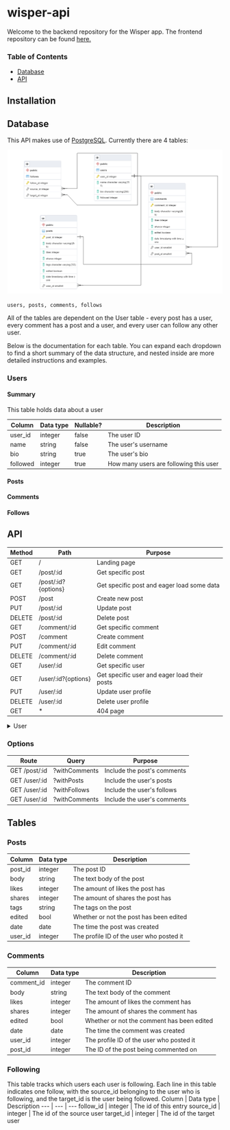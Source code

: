 # wisper-api
Welcome to the backend repository for the Wisper app. The frontend repository can be found [here.](https://github.com/AnthonyConnell/wisper-frontend)
### Table of Contents
* [Database](#database)
* [API](#api)

## Installation

## Database
This API makes use of [PostgreSQL](https://www.postgresql.org/). Currently there are 4 tables:

![ERD](./assets/erd.png)

`users, posts, comments, follows`

All of the tables are dependent on the User table - every post has a user, every comment has a post and a user, and every user can follow any other user.

Below is the documentation for each table. You can expand each dropdown to find a short summary of the data structure, and nested inside are more detailed instructions and examples.

### Users
#### Summary
This table holds data about a user

Column		| Data type		| Nullable? | Description
---			| ---			| --- 		| ---
user_id		| integer		| false 	| The user ID
name		| string		| false		| The user's username
bio			| string		| true 		| The user's bio
followed	| integer		| true		| How many users are following this user

#### Posts

#### Comments

#### Follows

## API

Method	| Path					| Purpose
---		| --- 					| ---
GET 	| /						| Landing page
GET		| /post/:id				| Get specific post
GET		| /post/:id?{options}	| Get specific post and eager load some data
POST	| /post					| Create new post
PUT		| /post/:id				| Update post
DELETE	| /post/:id				| Delete post
GET		| /comment/:id			| Get specific comment
POST	| /comment 				| Create comment
PUT		| /comment/:id			| Edit comment
DELETE	| /comment/:id			| Delete comment
GET		| /user/:id				| Get specific user
GET		| /user/:id?{options}	| Get specific user and eager load their posts
PUT		| /user/:id				| Update user profile
DELETE	| /user/:id				| Delete user profile
GET		| *						| 404 page



<details>
<summary>User</summary>
<br>

### Request
`GET user`

	https://wisper-api-71822.herokuapp.com/user/{id}?{options}

`id:` The id of the user you wish to get.

`options:` Options to choose what data to include in the response.

### Options

`withPosts=true:` Include the user's posts.

`withComments=true:` Include the user's comments.

`withFollows=true:` Include the user's follows.

### Response Example
	{
		"user_id": 1,
		"name": "username",
		"bio": "Sartorial humblebrag normcore, est occaecat adaptogen mixtape distillery pabst hexagon typewriter dolore. Chillwave mustache venmo edison bulb, actually hot chicken ugh in in velit kogi aute.",
		"followed": 894
	}

</details>

### Options
Route			| Query			| Purpose
---				| --- 			| ---
GET /post/:id	| ?withComments	| Include the post's comments
GET /user/:id	| ?withPosts	| Include the user's posts
GET /user/:id	| ?withFollows	| Include the user's follows
GET /user/:id	| ?withComments	| Include the user's comments

## Tables
### Posts
Column	| Data type	| Description
---		| ---		| ---
post_id	| integer	| The post ID
body	| string	| The text body of the post
likes	| integer	| The amount of likes the post has
shares	| integer	| The amount of shares the post has
tags	| string	| The tags on the post
edited	| bool		| Whether or not the post has been edited
date	| date		| The time the post was created
user_id	| integer	| The profile ID of the user who posted it

### Comments
Column		| Data type	| Description
---			| ---		| ---
comment_id	| integer	| The comment ID
body		| string	| The text body of the comment
likes		| integer	| The amount of likes the comment has
shares		| integer	| The amount of shares the comment has
edited		| bool		| Whether or not the comment has been edited
date		| date		| The time the comment was created
user_id		| integer	| The profile ID of the user who posted it
post_id		| integer	| The ID of the post being commented on


### Following
This table tracks which users each user is following. Each line in this table indicates one follow, with the source_id belonging to the user who is following, and the target_id is the user being followed.
Column		| Data type		| Description
---			| ---			| ---
follow_id	| integer		| The id of this entry
source_id	| integer		| The id of the source user
target_id	| integer		| The id of the target user